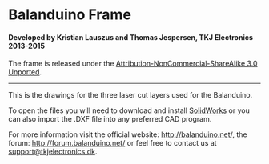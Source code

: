 # Balanduino Frame
#### Developed by Kristian Lauszus and Thomas Jespersen, TKJ Electronics 2013-2015

The frame is released under the [Attribution-NonCommercial-ShareAlike 3.0 Unported](http://creativecommons.org/licenses/by-nc-sa/3.0/).
_________

This is the drawings for the three laser cut layers used for the Balanduino.

To open the files you will need to download and install [SolidWorks](http://www.solidworks.com/) or you can also import the .DXF file into any preferred CAD program.

For more information visit the official website: <http://balanduino.net/>, the forum: <http://forum.balanduino.net/> or feel free to contact us at <support@tkjelectronics.dk>.